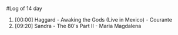 #Log of 14 day

1. [00:00] Haggard - Awaking the Gods (Live in Mexico) - Courante
1. [09:20] Sandra - The 80's Part II - Maria Magdalena

